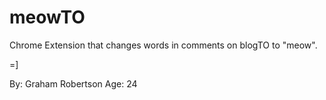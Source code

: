 meowTO
======

Chrome Extension that changes words in comments on blogTO to "meow".

=]

By: Graham Robertson
Age: 24
